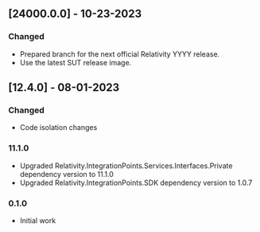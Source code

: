 ## [24000.0.0] - 10-23-2023

### Changed

- Prepared branch for the next official Relativity YYYY release.
- Use the latest SUT release image.

## [12.4.0] - 08-01-2023

### Changed

- Code isolation changes

### 11.1.0

- Upgraded Relativity.IntegrationPoints.Services.Interfaces.Private dependency version to 11.1.0
- Upgraded Relativity.IntegrationPoints.SDK dependency version to 1.0.7

### 0.1.0

- Initial work